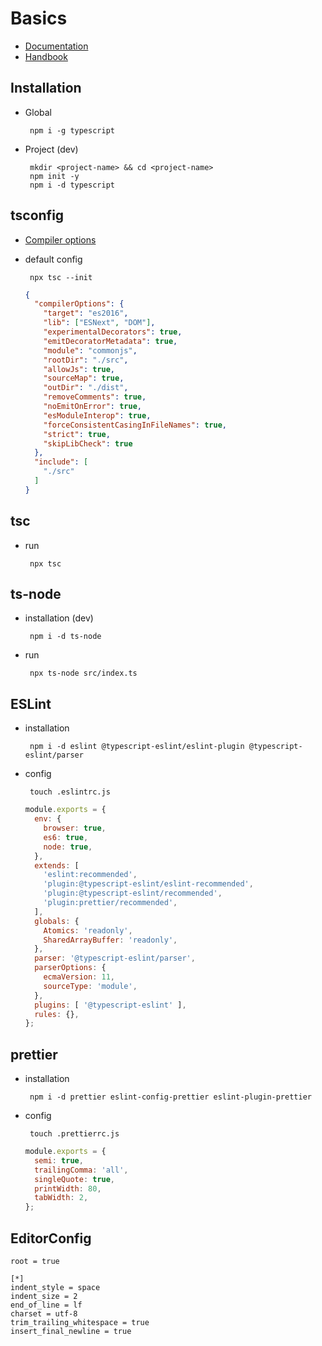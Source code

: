 # Basics

 - [Documentation](https://www.typescriptlang.org/docs/)
 - [Handbook](https://www.typescriptlang.org/assets/typescript-handbook.pdf)

## Installation

 - Global

        npm i -g typescript

 - Project (dev)

        mkdir <project-name> && cd <project-name>
        npm init -y
        npm i -d typescript

## tsconfig

 - [Compiler options](https://www.typescriptlang.org/docs/handbook/compiler-options.html)

 - default config

        npx tsc --init

    ```json
    {
      "compilerOptions": {
        "target": "es2016",
        "lib": ["ESNext", "DOM"],
        "experimentalDecorators": true,
        "emitDecoratorMetadata": true,
        "module": "commonjs",
        "rootDir": "./src",
        "allowJs": true,
        "sourceMap": true,
        "outDir": "./dist",
        "removeComments": true,
        "noEmitOnError": true,
        "esModuleInterop": true,
        "forceConsistentCasingInFileNames": true,
        "strict": true,
        "skipLibCheck": true
      },
      "include": [
        "./src"
      ]
    }
    ```

## tsc

 - run

        npx tsc

## ts-node

 - installation (dev)

        npm i -d ts-node

 - run

        npx ts-node src/index.ts

## ESLint

 - installation

        npm i -d eslint @typescript-eslint/eslint-plugin @typescript-eslint/parser

 - config

        touch .eslintrc.js

    ```js
    module.exports = {
      env: {
        browser: true,
        es6: true,
        node: true,
      },
      extends: [
        'eslint:recommended',
        'plugin:@typescript-eslint/eslint-recommended',
        'plugin:@typescript-eslint/recommended',
        'plugin:prettier/recommended',
      ],
      globals: {
        Atomics: 'readonly',
        SharedArrayBuffer: 'readonly',
      },
      parser: '@typescript-eslint/parser',
      parserOptions: {
        ecmaVersion: 11,
        sourceType: 'module',
      },
      plugins: [ '@typescript-eslint' ],
      rules: {},
    };
    ```

## prettier

 - installation

        npm i -d prettier eslint-config-prettier eslint-plugin-prettier

 - config

        touch .prettierrc.js

    ```js
    module.exports = {
      semi: true,
      trailingComma: 'all',
      singleQuote: true,
      printWidth: 80,
      tabWidth: 2,
    };
    ```

## EditorConfig

    root = true

    [*]
    indent_style = space
    indent_size = 2
    end_of_line = lf
    charset = utf-8
    trim_trailing_whitespace = true
    insert_final_newline = true
